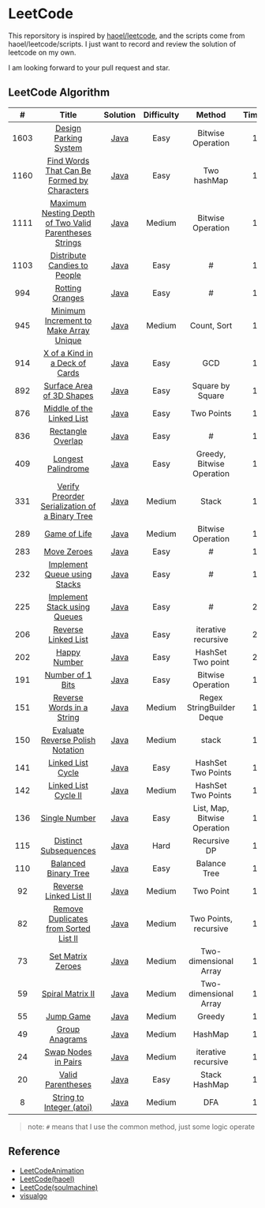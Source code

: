 # LeetCode

This reporsitory is inspired by [haoel/leetcode](<https://github.com/haoel/leetcode>), and the scripts come from haoel/leetcode/scripts. I just want to record and review the solution of leetcode on my own.

I am looking forward to your pull request and star.

## LeetCode Algorithm

| #    | Title                                                   | Solution | Difficulty | Method| Times |
| :----: | :-------------------------------------------------------: | :--------: | :----------: | :--------: | :----------: |
|1603|[Design Parking System](https://leetcode.com/problems/design-parking-system/) | [Java](./algorithms/java/DesignParkingSystem/ParkingSystem.java)|Easy|Bitwise Operation|1|
|1160|[Find Words That Can Be Formed by Characters](https://leetcode.com/problems/find-words-that-can-be-formed-by-characters/) | [Java](./algorithms/java/FindWordsThatCanBeFormedByCharacters/FindWordsThatCanBeFormedByCharacters.java)|Easy|Two hashMap|1|
|1111|[Maximum Nesting Depth of Two Valid Parentheses Strings](https://leetcode.com/problems/maximum-nesting-depth-of-two-valid-parentheses-strings/) | [Java](./algorithms/java/MaximumNestingDepthOfTwoValidParenthesesStrings/MaximumNestingDepthOfTwoValidParenthesesStrings.java)|Medium|Bitwise Operation|1|
|1103|[Distribute Candies to People](https://leetcode.com/problems/distribute-candies-to-people/) | [Java](./algorithms/java/DistributeCandiesToPeople/DistributeCandiesToPeople.java)|Easy|#|1|
|994|[Rotting Oranges](https://leetcode.com/problems/rotting-oranges/) | [Java](./algorithms/java/RottingOranges/RottingOranges.java)|Easy|#|1|
|945|[Minimum Increment to Make Array Unique](https://leetcode.com/problems/minimum-increment-to-make-array-unique/) | [Java](./algorithms/java/MinimumIncrementToMakeArrayUnique/MinimumIncrementToMakeArrayUnique.java)|Medium|Count, Sort|1|
|914|[X of a Kind in a Deck of Cards](https://leetcode.com/problems/x-of-a-kind-in-a-deck-of-cards/) | [Java](./algorithms/java/XOfAKindInADeckOfCards/XOfAKindInADeckOfCards.java)|Easy|GCD|1|
|892|[Surface Area of 3D Shapes](https://leetcode.com/problems/surface-area-of-3d-shapes/) | [Java](./algorithms/java/SurfaceAreaOf3dShapes/SurfaceAreaOf3dShapes.java)|Easy|Square by Square|1|
|876|[Middle of the Linked List](https://leetcode.com/problems/middle-of-the-linked-list/) | [Java](./algorithms/java/MiddleOfTheLinkedList/MiddleOfTheLinkedList.java)|Easy|Two Points|1|
|836|[Rectangle Overlap](https://leetcode.com/problems/rectangle-overlap/) | [Java](./algorithms/java/RectangleOverlap/RectangleOverlap.java)|Easy|#|1|
|409|[Longest Palindrome](https://leetcode.com/problems/longest-palindrome/) | [Java](./algorithms/java/LongestPalindrome/LongestPalindrome.java)|Easy|Greedy, Bitwise Operation|1|
|331|[Verify Preorder Serialization of a Binary Tree](https://leetcode.com/problems/verify-preorder-serialization-of-a-binary-tree/) | [Java](./algorithms/java/IsValidSerialization/IisValidSerialization.java)|Medium|Stack|1|
|289|[Game of Life](https://leetcode.com/problems/game-of-life/) | [Java](./algorithms/java/GameOfLife/GameOfLife.java)|Medium|Bitwise Operation|1|
|283|[Move Zeroes](https://leetcode.com/problems/move-../zeroes/) | [Java](./algorithms/java/MoveZeroes/MoveZeroes.java)|Easy|#|1|
|232|[Implement Queue using Stacks](https://leetcode.com/problems/implement-queue-using-stacks/) | [Java](./algorithms/java/ImplementQueueUsingStacks/ImplementQueueUsingStacks.java)|Easy|#|1|
|225|[Implement Stack using Queues](https://leetcode.com/problems/implement-stack-using-queues/) | [Java](./algorithms/java/ImplementStackUsingQueues/ImplementStackUsingQueues.java)|Easy|#|2|
|206|[Reverse Linked List](https://leetcode.com/problems/reverse-linked-list/) | [Java](./algorithms/java/ReverseLinkedList/ReverseLinkedList.java)|Easy|iterative recursive|2|
|202|[Happy Number](https://leetcode.com/problems/happy-number/solution/kuai-le-shu-by-leetcode/) | [Java](./algorithms/java/HappyNumber/HappyNumber.java)|Easy|HashSet Two point|2|
|191|[Number of 1 Bits](https://leetcode.com/problems/number-of-1-bits/) | [Java](./algorithms/java/NumberOf1Bits/NumberOf1Bits.java)|Easy|Bitwise Operation|1|
|151|[Reverse Words in a String](https://leetcode.com/problems/reverse-words-in-a-string/) | [Java](./algorithms/java/ReverseWordsInAString/ReverseWordsInAString.java)|Medium|Regex StringBuilder Deque|1|
|150|[Evaluate Reverse Polish Notation](https://leetcode.com/problems/evaluate-reverse-polish-notation/) | [Java](./algorithms/java/EvaluateReversePolishNotation/EvaluateReversePolishNotation.java)|Medium|stack|1|
|141|[Linked List Cycle](https://leetcode.com/problems/linked-list-cycle) | [Java](./algorithms/java/LinkedListCycle/LinkedListCycle.java)|Easy|HashSet Two Points|1|
|142|[Linked List Cycle II](https://leetcode.com/problems/linked-list-cycle-ii/) | [Java](./algorithms/java/LinkedListCycleIi/LinkedListCycleIi.java)|Medium|HashSet Two Points|1|
|136|[Single Number](https://leetcode.com/problems/single-number/) | [Java](./algorithms/java/SingleNumber/SingleNumber.java)|Easy|List, Map, Bitwise Operation|1|
|115|[Distinct Subsequences](https://leetcode.com/problems/distinct-subsequences/) | [Java](./algorithms/java/DistinctSubsequences/DistinctSubsequences.java)|Hard|Recursive DP|1|
|110|[Balanced Binary Tree](https://leetcode.com/problems/balanced-binary-tree/) | [Java](./algorithms/java/BalancedBinaryTree/BalancedBinaryTree.java)|Easy|Balance Tree|1|
|92|[Reverse Linked List II](https://leetcode.com/problems/reverse-linked-list-ii/) | [Java](./algorithms/java/ReverseLinkedListII/ReverseLinkedListII.java)|Medium|Two Point|1|
|82|[Remove Duplicates from Sorted List II](https://leetcode.com/problems/remove-duplicates-from-sorted-list-ii/) | [Java](./algorithms/java/RemoveDuplicatesFromSortedListIi/RemoveDuplicatesFromSortedListIi.java)|Medium|Two Points, recursive|1|
|73|[Set Matrix Zeroes](https://leetcode.com/problems/set-matrix-zeroes/) | [Java](./algorithms/java/SetMatrixZeroes/SetMatrixZeroes.java)|Medium|Two-dimensional Array|1|
|59|[Spiral Matrix II](https://leetcode.com/problems/spiral-matrix-ii/) | [Java](./algorithms/java/SpiralMatrix2/SpiralMatrixii.java)|Medium|Two-dimensional Array|1|
|55|[Jump Game](https://leetcode.com/problems/jump-game/) | [Java](./algorithms/java/JumpGame/JumpGame.java)|Medium|Greedy|1|
|49|[Group Anagrams](https://leetcode.com/problems/group-anagrams/) | [Java](./algorithms/java/GroupAnagrams/GroupAnagrams.java)|Medium|HashMap|1|
|24|[Swap Nodes in Pairs](https://leetcode.com/problems/swap-nodes-in-pairs/) | [Java](./algorithms/java/SwapNodesInPairs/SwapNodesInPairs.java)|Medium|iterative recursive|1|
|20|[Valid Parentheses](https://leetcode.com/problems/valid-parentheses/) | [Java](./algorithms/java/ValidParentheses/ValidParentheses.java)|Easy|Stack HashMap|1|
|8|[String to Integer (atoi)](https://leetcode.com/problems/string-to-integer-atoi/) | [Java](./algorithms/java/StringToIntegerAtoi/StringToIntegerAtoi.java)|Medium|DFA|1|

> note: `#` means that I use the common method, just some logic operate

##  Reference

- [LeetCodeAnimation](https://github.com/MisterBooo/LeetCodeAnimation)
- [LeetCode(haoel)](https://github.com/haoel/leetcode)
- [LeetCode(soulmachine)](https://github.com/soulmachine/leetcode)
- [visualgo](https://visualgo.net)
